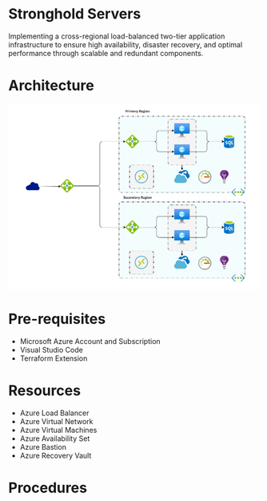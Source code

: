 # Stronghold Servers 

Implementing a cross-regional load-balanced two-tier application infrastructure to ensure high availability, disaster recovery, and optimal performance through scalable and redundant components.

# Architecture

![architecture](https://github.com/Enzeiy/Azure-Projects/blob/main/Stronghold/images/Stronghold_archi.png)

# Pre-requisites
  - Microsoft Azure Account and Subscription
  - Visual Studio Code
  - Terraform Extension

# Resources
  - Azure Load Balancer
  - Azure Virtual Network
  - Azure Virtual Machines
  - Azure Availability Set
  - Azure Bastion
  - Azure Recovery Vault 

# Procedures
